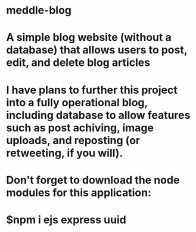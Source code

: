 # meddle-blog
# A simple blog website (without a database) that allows users to post, edit, and delete blog articles

# I have plans to further this project into a fully operational blog, including database to allow features such as post achiving, image uploads, and reposting (or retweeting, if you will).

# Don't forget to download the node modules for this application:
# $npm i ejs express uuid
